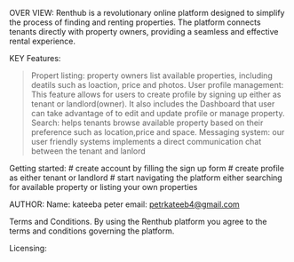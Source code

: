 OVER VIEW:
     Renthub is a revolutionary online platform designed to simplify the process of finding and renting properties. The platform connects tenants directly with property owners, providing a seamless and effective rental experience.

KEY Features:
   > Propert listing: property owners list available properties, including deatils such as loaction, price and photos.
   > User profile management: This feature allows for users to create profile by signing up either as tenant or landlord(owner). It also includes the Dashboard that user can take advantage of to edit and update profile or manage property.
   > Search: helps tenants browse available property based on their preference such as location,price and space.
   > Messaging system: our user friendly systems implements a direct communication chat between the tenant and lanlord

Getting started:
	# create account by filling the sign up form
	# create profile as either tenant or landlord
	# start navigating the platform either searching for available property or listing your own properties

AUTHOR:
Name: kateeba peter
email: petrkateeb4@gmail.com

Terms and Conditions.
      By using the Renthub platform you agree to the terms and conditions governing the platform.


Licensing:
